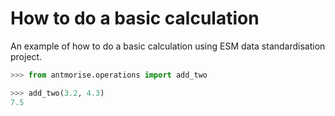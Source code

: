 # How to do a basic calculation

An example of how to do a basic calculation using ESM data standardisation project.

```python
>>> from antmorise.operations import add_two

>>> add_two(3.2, 4.3)
7.5
```
